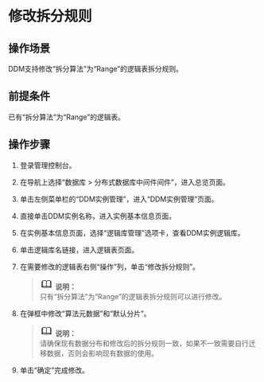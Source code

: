 # 修改拆分规则<a name="ddm_03_0011"></a>

## 操作场景<a name="section2842423"></a>

DDM支持修改“拆分算法”为“Range”的逻辑表拆分规则。

## 前提条件<a name="section25581810"></a>

已有“拆分算法”为“Range”的逻辑表。

## 操作步骤<a name="section1180713716443"></a>

1.  登录管理控制台。
2.  在导航上选择“数据库 \> 分布式数据库中间件间件”，进入总览页面。
3.  单击左侧菜单栏的“DDM实例管理”，进入“DDM实例管理”页面。
4.  直接单击DDM实例名称，进入实例基本信息页面。
5.  在实例基本信息页面，选择“逻辑库管理”选项卡，查看DDM实例逻辑库。
6.  单击逻辑库名链接，进入逻辑表页面。
7.  在需要修改的逻辑表右侧“操作”列，单击“修改拆分规则”。

    >![](public_sys-resources/icon-note.gif) **说明：**   
    >只有“拆分算法”为“Range”的逻辑表拆分规则可以进行修改。  

8.  在弹框中修改“算法元数据”和“默认分片”。

    >![](public_sys-resources/icon-note.gif) **说明：**   
    >请确保现有数据分布和修改后的拆分规则一致，如果不一致需要自行迁移数据，否则会影响现有数据的使用。  

9.  单击“确定”完成修改。

